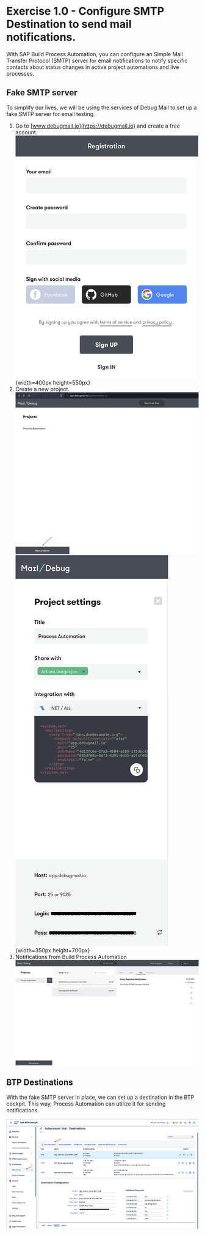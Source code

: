 # Exercise 1.0 - Configure SMTP Destination to send mail notifications.

With SAP Build Process Automation, you can configure an Simple Mail Transfer Protocol (SMTP) server for email notifications to notify specific contacts about status changes in active project automations and live processes.

## Fake SMTP server

To simplify our lives, we will be using the services of Debug Mail to set up a fake SMTP server for email testing.

1. Go to [www.debugmail.io](https://debugmail.io) and create a free account.
![Sign up](../../../images/ex1.0/Sign%20up.png){width=400px height=550px}
2. Create a new project.
![New project](../../../images/ex1.0/Create%20new%20project.png)
![Project settings](../../../images/ex1.0/Project%20settings.png){width=350px height=700px}
3. Notifications from Build Process Automation
![Notifications](../../../images/ex1.0/Mail%20notifications.png)


## BTP Destinations

With the fake SMTP server in place, we can set up a destination in the BTP cockpit. This way, Process Automation can utilize it for sending notifications.

![Destinations](../../../images/ex1.0/Debug%20Mail%20destination.png)
